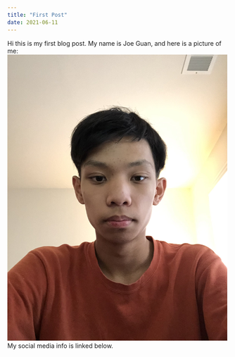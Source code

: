 ```yaml
---
title: "First Post"
date: 2021-06-11
---
```


Hi this is my first blog post. My name is Joe Guan, and here is a picture of me:
<img src="/assets/images/Githubpic.jpg" width="500" height="650">
My social media info is linked below.
